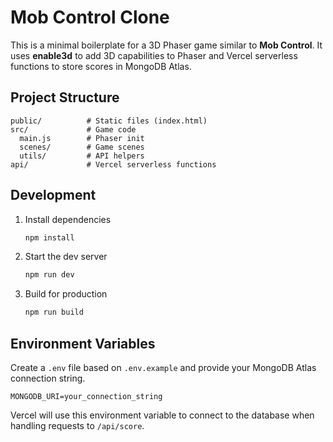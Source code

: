 # Mob Control Clone

This is a minimal boilerplate for a 3D Phaser game similar to **Mob Control**. It uses **enable3d** to add 3D capabilities to Phaser and Vercel serverless functions to store scores in MongoDB Atlas.

## Project Structure

```
public/          # Static files (index.html)
src/             # Game code
  main.js        # Phaser init
  scenes/        # Game scenes
  utils/         # API helpers
api/             # Vercel serverless functions
```

## Development

1. Install dependencies
   ```bash
   npm install
   ```
2. Start the dev server
   ```bash
   npm run dev
   ```
3. Build for production
   ```bash
   npm run build
   ```

## Environment Variables

Create a `.env` file based on `.env.example` and provide your MongoDB Atlas connection string.

```
MONGODB_URI=your_connection_string
```

Vercel will use this environment variable to connect to the database when handling requests to `/api/score`.

